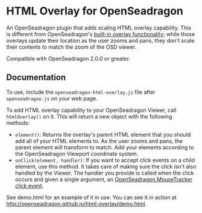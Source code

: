 # HTML Overlay for OpenSeadragon

An OpenSeadragon plugin that adds scaling HTML overlay capability. This is different from OpenSeadragon's [built-in overlay functionality](http://openseadragon.github.io/examples/ui-overlays/); while those overlays update their location as the user zooms and pans, they don't scale their contents to match the zoom of the OSD viewer.

Compatible with OpenSeadragon 2.0.0 or greater.

## Documentation

To use, include the `openseadragon-html-overlay.js` file after `openseadragon.js` on your web page.

To add HTML overlay capability to your OpenSeadragon Viewer, call `htmlOverlay()` on it. This will return a new object with the following methods:

* `element()`: Returns the overlay's parent HTML element that you should add all of your HTML elements to. As the user zooms and pans, the parent element will transform to match. Add your elements according to the OpenSeadragon Viewport coordinate system.
* `onClick(element, handler)`: If you want to accept click events on a child element, use this method. It takes care of making sure the click isn't also handled by the Viewer. The handler you provide is called when the click occurs and given a single argument, an [OpenSeadragon.MouseTracker click event](http://openseadragon.github.io/docs/OpenSeadragon.MouseTracker.html#clickHandler).

See demo.html for an example of it in use. You can see it in action at http://openseadragon.github.io/html-overlay/demo.html.
